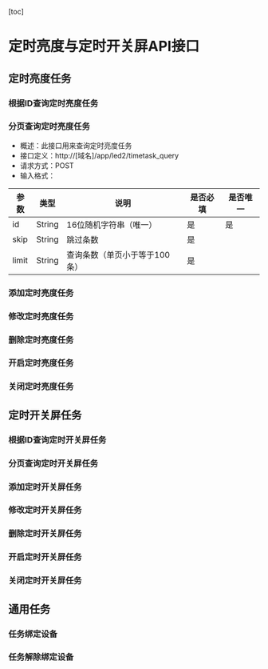 [toc]
# 定时亮度与定时开关屏API接口
## 定时亮度任务

### 根据ID查询定时亮度任务

### 分页查询定时亮度任务
- 概述：此接口用来查询定时亮度任务
- 接口定义：http://[域名]/app/led2/timetask_query 
- 请求方式：POST
- 输入格式：  

| 参数 | 类型 | 说明 | 是否必填 | 是否唯一 |
| ------ | ------ | ------ | ------ | ------ |
| id | String | 16位随机字符串（唯一） | 是 | 是 |
| skip | String | 跳过条数 | 是 |
| limit | String | 查询条数（单页小于等于100条） | 是 |

### 添加定时亮度任务

### 修改定时亮度任务

### 删除定时亮度任务

### 开启定时亮度任务

### 关闭定时亮度任务

## 定时开关屏任务

### 根据ID查询定时开关屏任务

### 分页查询定时开关屏任务

### 添加定时开关屏任务

### 修改定时开关屏任务

### 删除定时开关屏任务

### 开启定时开关屏任务

### 关闭定时开关屏任务

## 通用任务

### 任务绑定设备

### 任务解除绑定设备